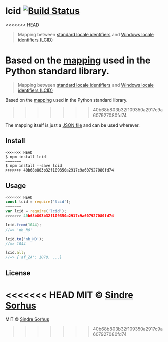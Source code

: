 # lcid [![Build Status](https://travis-ci.org/sindresorhus/lcid.svg?branch=master)](https://travis-ci.org/sindresorhus/lcid)

<<<<<<< HEAD
> Mapping between [standard locale identifiers](https://en.wikipedia.org/wiki/Locale_(computer_software)) and [Windows locale identifiers (LCID)](http://en.wikipedia.org/wiki/Locale#Specifics_for_Microsoft_platforms)

Based on the [mapping](https://github.com/python/cpython/blob/8f7bb100d0fa7fb2714f3953b5b627878277c7c6/Lib/locale.py#L1465-L1674) used in the Python standard library.
=======
> Mapping between [standard locale identifiers](http://en.wikipedia.org/wiki/Locale) and [Windows locale identifiers (LCID)](http://en.wikipedia.org/wiki/Locale#Specifics_for_Microsoft_platforms)

Based on the [mapping](https://github.com/python/cpython/blob/be2a1a76fa43bb1ea1b3577bb5bdd506a2e90e37/Lib/locale.py#L1395-L1604) used in the Python standard library.
>>>>>>> 40b68b803b32f109350a2917c9a607927080fd74

The mapping itself is just a [JSON file](lcid.json) and can be used wherever.


## Install

```
<<<<<<< HEAD
$ npm install lcid
=======
$ npm install --save lcid
>>>>>>> 40b68b803b32f109350a2917c9a607927080fd74
```


## Usage

```js
<<<<<<< HEAD
const lcid = require('lcid');
=======
var lcid = require('lcid');
>>>>>>> 40b68b803b32f109350a2917c9a607927080fd74

lcid.from(1044);
//=> 'nb_NO'

lcid.to('nb_NO');
//=> 1044

lcid.all;
//=> {'af_ZA': 1078, ...}
```


## License

<<<<<<< HEAD
MIT © [Sindre Sorhus](https://sindresorhus.com)
=======
MIT © [Sindre Sorhus](http://sindresorhus.com)
>>>>>>> 40b68b803b32f109350a2917c9a607927080fd74
